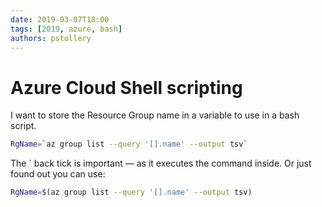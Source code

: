 ```yaml
---
date: 2019-03-07T18:00
tags: [2019, azure, bash]
authors: pstollery
---
```


# Azure Cloud Shell scripting

I want to store the Resource Group name in a variable to use in a bash script.
<!-- truncate -->
```bash
RgName=`az group list --query '[].name' --output tsv`
```

The ` back tick is important — as it executes the command inside. Or just found out you can use:

```bash
RgName=$(az group list --query '[].name' --output tsv)
```
